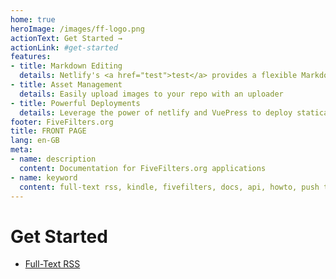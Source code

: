 ```yaml
---
home: true 
heroImage: /images/ff-logo.png
actionText: Get Started →
actionLink: #get-started
features:
- title: Markdown Editing 
  details: Netlify's <a href="test">test</a> provides a flexible Markdown Editor 
- title: Asset Management 
  details: Easily upload images to your repo with an uploader 
- title: Powerful Deployments
  details: Leverage the power of netlify and VuePress to deploy statically 
footer: FiveFilters.org
title: FRONT PAGE
lang: en-GB
meta:
- name: description
  content: Documentation for FiveFilters.org applications
- name: keyword
  content: full-text rss, kindle, fivefilters, docs, api, howto, push to kindle, term extraction, install, pdf newspaper
---
```


# Get Started
* [Full-Text RSS](/full-text-rss)
